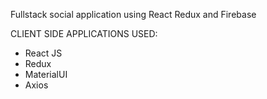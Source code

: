 Fullstack social application using React Redux and Firebase

CLIENT SIDE APPLICATIONS USED:
- React JS
- Redux
- MaterialUI
- Axios
